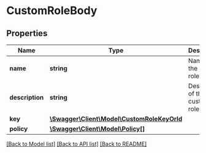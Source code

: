 # CustomRoleBody

## Properties
Name | Type | Description | Notes
------------ | ------------- | ------------- | -------------
**name** | **string** | Name of the custom role. | 
**description** | **string** | Description of the custom role. | [optional] 
**key** | [**\Swagger\Client\Model\CustomRoleKeyOrId**](CustomRoleKeyOrId.md) |  | 
**policy** | [**\Swagger\Client\Model\Policy[]**](Policy.md) |  | 

[[Back to Model list]](../README.md#documentation-for-models) [[Back to API list]](../README.md#documentation-for-api-endpoints) [[Back to README]](../README.md)


